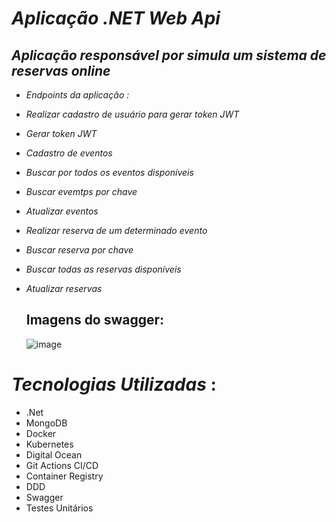 # *Aplicação .NET Web Api*
## *Aplicação responsável por simula um sistema de reservas online*
- *Endpoints da aplicação :*
- *Realizar cadastro de usuário para gerar token JWT*
- *Gerar token JWT*
- *Cadastro de eventos*
- *Buscar por todos os eventos disponíveis*
- *Buscar evemtps por chave*
- *Atualizar eventos*
- *Realizar reserva de um determinado evento*
- *Buscar reserva por chave*
- *Buscar todas as reservas disponíveis*
- *Atualizar reservas*
   
  Imagens do swagger:
  ---
  ![image](https://github.com/joaupaulo/EventBookingSystem/assets/61383712/cd8992b3-4ac5-4a3c-8fb6-09d0973126fe)


# *Tecnologias Utilizadas* :
- .Net
- MongoDB
- Docker
- Kubernetes
- Digital Ocean
- Git Actions CI/CD
- Container Registry
- DDD
- Swagger
- Testes Unitários

